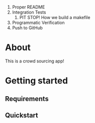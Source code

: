 1. Proper README
2. Integration Tests
   1. PIT STOP! How we build a makefile
3. Programmatic Verification
4. Push to GitHub

# About
This is a crowd sourcing app!

# Getting started

## Requirements

## Quickstart
